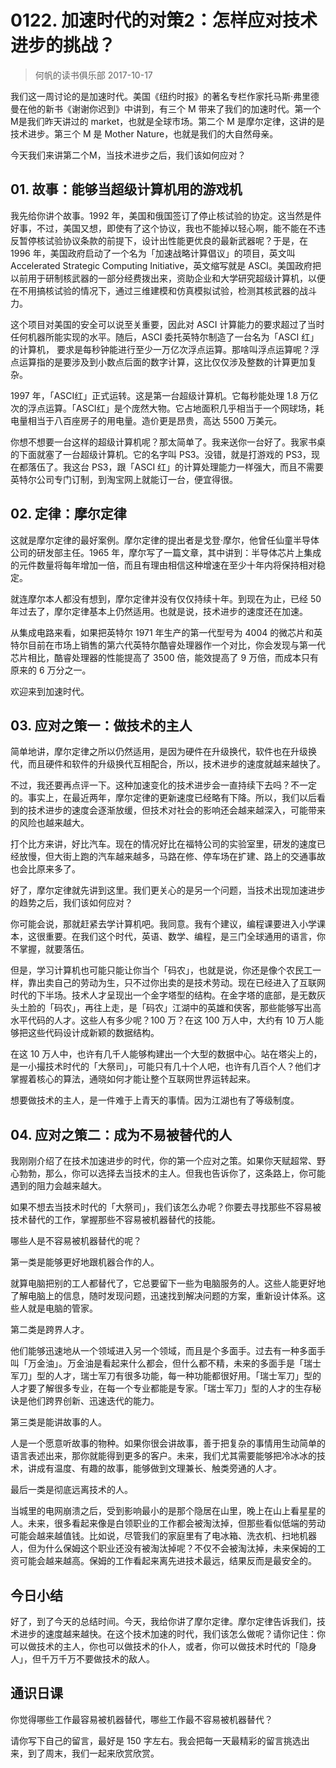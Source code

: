 # 0122. 加速时代的对策2：怎样应对技术进步的挑战？
> 何帆的读书俱乐部
2017-10-17

我们这一周讨论的是加速时代。美国《纽约时报》的著名专栏作家托马斯·弗里德曼在他的新书《谢谢你迟到》中讲到，有三个 M 带来了我们的加速时代。第一个M是我们昨天讲过的 market，也就是全球市场。第二个 M 是摩尔定律，这讲的是技术进步。第三个 M 是 Mother Nature，也就是我们的大自然母亲。

今天我们来讲第二个M，当技术进步之后，我们该如何应对？

## 01. 故事：能够当超级计算机用的游戏机

我先给你讲个故事。1992 年，美国和俄国签订了停止核试验的协定。这当然是件好事，不过，美国又想，即使有了这个协议，我也不能掉以轻心啊，能不能在不违反暂停核试验协议条款的前提下，设计出性能更优良的最新武器呢？于是，在 1996 年，美国政府启动了一个名为「加速战略计算倡议」的项目，英文叫 Accelerated Strategic Computing Initiative，英文缩写就是 ASCI。美国政府把以前用于研制核武器的一部分经费拨出来，资助企业和大学研究超级计算机，以便在不用搞核试验的情况下，通过三维建模和仿真模拟试验，检测其核武器的战斗力。

这个项目对美国的安全可以说至关重要，因此对 ASCI 计算能力的要求超过了当时任何机器所能实现的水平。随后，ASCI 委托英特尔制造了一台名为「ASCI 红」的计算机， 要求是每秒钟能进行至少一万亿次浮点运算。那啥叫浮点运算呢？浮点运算指的是要涉及到小数点后面的数字计算，这比仅仅涉及整数的计算更加复杂。

1997 年，「ASCI红」正式运转。这是第一台超级计算机。它每秒能处理 1.8 万亿次的浮点运算。「ASCI红」是个庞然大物。它占地面积几乎相当于一个网球场，耗电量相当于八百座房子的用电量。造价更是昂贵，高达 5500 万美元。

你想不想要一台这样的超级计算机呢？那太简单了。我来送你一台好了。我家书桌的下面就塞了一台超级计算机。它的名字叫 PS3。没错，就是打游戏的 PS3，现在都落伍了。我这台 PS3，跟「ASCI 红」的计算处理能力一样强大，而且不需要英特尔公司专门订制，到淘宝网上就能订一台，便宜得很。

## 02. 定律：摩尔定律

这就是摩尔定律的最好案例。摩尔定律的提出者是戈登·摩尔，他曾任仙童半导体公司的研发部主任。1965 年，摩尔写了一篇文章，其中讲到：半导体芯片上集成的元件数量将每年增加一倍，而且有理由相信这种增速在至少十年内将保持相对稳定。

就连摩尔本人都没有想到，摩尔定律并没有仅仅持续十年。到现在为止，已经 50 年过去了，摩尔定律基本上仍然适用。也就是说，技术进步的速度还在加速。

从集成电路来看，如果把英特尔 1971 年生产的第一代型号为 4004 的微芯片和英特尔目前在市场上销售的第六代英特尔酷睿处理器作一个对比，你会发现与第一代芯片相比，酷睿处理器的性能提高了 3500 倍，能效提高了 9 万倍，而成本只有原来的 6 万分之一。

欢迎来到加速时代。

## 03. 应对之策一：做技术的主人

简单地讲，摩尔定律之所以仍然适用，是因为硬件在升级换代，软件也在升级换代，而且硬件和软件的升级换代互相配合，所以，技术进步的速度就越来越快了。

不过，我还要再点评一下。这种加速变化的技术进步会一直持续下去吗？不一定的。事实上，在最近两年，摩尔定律的更新速度已经略有下降。所以，我们以后看到的技术进步的速度会逐渐放缓，但技术对社会的影响还会越来越深入，可能带来的风险也越来越大。

打个比方来讲，好比汽车。现在的情况好比在福特公司的实验室里，研发的速度已经放慢，但大街上跑的汽车越来越多，马路在修、停车场在扩建、路上的交通事故也会比原来多了。

好了，摩尔定律就先讲到这里。我们更关心的是另一个问题，当技术出现加速进步的趋势之后，我们该如何应对？

你可能会说，那就赶紧去学计算机吧。我同意。我有个建议，编程课要进入小学课本，这很重要。在我们这个时代，英语、数学、编程，是三门全球通用的语言，你不掌握，就要落伍。

但是，学习计算机也可能只能让你当个「码农」，也就是说，你还是像个农民工一样，靠出卖自己的劳动为生，只不过你出卖的是技术劳动。现在已经进入了互联网时代的下半场。技术人才呈现出一个金字塔型的结构。在金字塔的底部，是无数灰头土脸的「码农」，再往上走，是「码农」江湖中的英雄和侠客，那些能够写出高水平代码的人才。这些人有多少呢？100 万？在这 100 万人中，大约有 10 万人能够把这些代码设计成新颖的数据结构。

在这 10 万人中，也许有几千人能够构建出一个大型的数据中心。站在塔尖上的，是一小撮技术时代的「大祭司」，可能只有几十个人吧，也许有几百个人？他们才掌握着核心的算法，通晓如何才能让整个互联网世界运转起来。

想要做技术的主人，是一件难于上青天的事情。因为江湖也有了等级制度。

## 04. 应对之策二：成为不易被替代的人

我刚刚介绍了在技术加速进步的时代，你的第一个应对之策。如果你天赋超常、野心勃勃，那么，你可以选择去当技术的主人。但我也告诉你了，这条路上，你可能遇到的阻力会越来越大。

如果不想去当技术时代的「大祭司」，我们该怎么办呢？你要去寻找那些不容易被技术替代的工作，掌握那些不容易被机器替代的技能。

哪些人是不容易被机器替代的呢？

第一类是能够更好地跟机器合作的人。

就算电脑把别的工人都替代了，它总要留下一些为电脑服务的人。这些人能更好地了解电脑上的信息，随时发现问题，迅速找到解决问题的方案，重新设计体系。这些人就是电脑的管家。

第二类是跨界人才。

他们能够迅速地从一个领域进入另一个领域，而且是个多面手。过去有一种多面手叫「万金油」。万金油是看起来什么都会，但什么都不精，未来的多面手是「瑞士军刀」型的人才，瑞士军刀有很多功能，每一种功能都很好用。「瑞士军刀」型的人才要了解很多专业，在每一个专业都能是专家。「瑞士军刀」型的人才的生存秘诀是他们跨界创新、迅速迭代的能力。

第三类是能讲故事的人。

人是一个愿意听故事的物种。如果你很会讲故事，善于把复杂的事情用生动简单的语言表述出来，那你就能得到更多的客户。未来，我们尤其需要能够把冷冰冰的技术，讲成有温度、有趣的故事，能够做到文理兼长、触类旁通的人才。

最后一类是彻底远离技术的人。

当城里的电网崩溃之后，受到影响最小的是那个隐居在山里，晚上在山上看星星的人。未来，很多看起来像是白领职业的工作都会被淘汰掉，但那些看似低端的劳动可能会越来越值钱。比如说，尽管我们的家庭里有了电冰箱、洗衣机、扫地机器人，但为什么保姆这个职业还没有被淘汰掉呢？不仅不会被淘汰掉，未来保姆的工资可能会越来越高。保姆的工作看起来离先进技术最远，结果反而是最安全的。

## 今日小结

好了，到了今天的总结时间。今天，我给你讲了摩尔定律。摩尔定律告诉我们，技术进步的速度越来越快。在这个技术加速的时代，我们该怎么做呢？请你记住：你可以做技术的主人，你也可以做技术的仆人，或者，你可以做技术时代的「隐身人」，但千万千万不要做技术的敌人。

## 通识日课

你觉得哪些工作最容易被机器替代，哪些工作最不容易被机器替代？

请你写下自己的留言，最好是 150 字左右。我会把每一天最精彩的留言挑选出来，到了周末，我们一起来欣赏欣赏。




